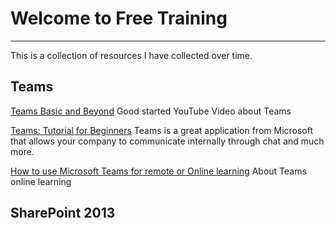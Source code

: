 # Welcome to Free Training
______________________________

This is a collection of resources I have collected over time. 

## Teams
 [Teams Basic and Beyond](https://www.youtube.com/watch?v=AIrD0zgUwhc)  Good started YouTube Video about Teams

 [Teams: Tutorial for Beginners](https://www.youtube.com/watch?v=vo06YhA7kSs)  Teams is a great application from Microsoft that allows your company to communicate internally through chat and much more.

 [How to use Microsoft Teams for remote or Online learning](https://www.youtube.com/watch?v=LiEGspEwZ-E)  About Teams online learning


## SharePoint 2013
